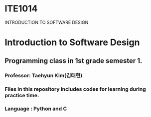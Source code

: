 # ITE1014
INTRODUCTION TO SOFTWARE DESIGN


# Introduction to Software Design

## Programming class in 1st grade semester 1.

### Professor: Taehyun Kim(김태현)

### Files in this repository includes codes for learning during practice time.

### Language : Python and C
